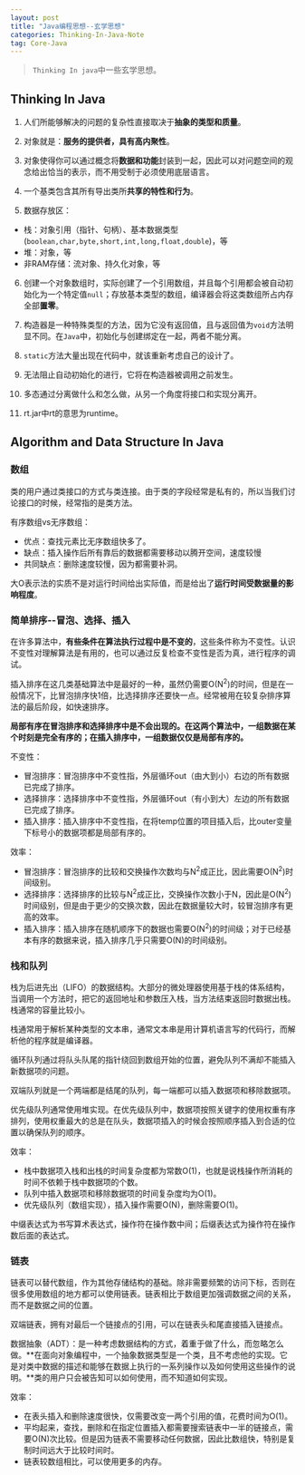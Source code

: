```yaml
---
layout: post
title: "Java编程思想--玄学思想"
categories: Thinking-In-Java-Note
tag: Core-Java
---
```

> `Thinking In java`中一些玄学思想。

## Thinking In Java

1. 人们所能够解决的问题的复杂性直接取决于**抽象的类型和质量**。

2. 对象就是：**服务的提供者，具有高内聚性**。

3. 对象使得你可以通过概念将**数据和功能**封装到一起，因此可以对问题空间的观念给出恰当的表示，而不用受制于必须使用底层语言。

4. 一个基类包含其所有导出类所**共享的特性和行为**。

5. 数据存放区：
- 栈：对象引用（指针、句柄）、基本数据类型(`boolean,char,byte,short,int,long,float,double`)，等
- 堆：对象，等
- 非RAM存储：流对象、持久化对象，等

6. 创建一个对象数组时，实际创建了一个引用数组，并且每个引用都会被自动初始化为一个特定值`null`；存放基本类型的数组，编译器会将这类数组所占内存全部**置零**。

7. 构造器是一种特殊类型的方法，因为它没有返回值，且与返回值为`void`方法明显不同。在`Java`中，初始化与创建绑定在一起，两者不能分离。

8. `static`方法大量出现在代码中，就该重新考虑自己的设计了。

9. 无法阻止自动初始化的进行，它将在构造器被调用之前发生。

10. 多态通过分离做什么和怎么做，从另一个角度将接口和实现分离开。

11. rt.jar中rt的意思为runtime。

## Algorithm and Data Structure In Java

### 数组

类的用户通过类接口的方式与类连接。由于类的字段经常是私有的，所以当我们讨论接口的时候，经常指的是类方法。

有序数组vs无序数组：
- 优点：查找元素比无序数组快多了。
- 缺点：插入操作后所有靠后的数据都需要移动以腾开空间，速度较慢
- 共同缺点：删除速度较慢，因为都需要补洞。

大O表示法的实质不是对运行时间给出实际值，而是给出了**运行时间受数据量的影响程度**。

### 简单排序--冒泡、选择、插入

在许多算法中，**有些条件在算法执行过程中是不变的**，这些条件称为不变性。认识不变性对理解算法是有用的，也可以通过反复检查不变性是否为真，进行程序的调试。

插入排序在这几类基础算法中是最好的一种，虽然仍需要O(N<sup>2</sup>)的时间，但是在一般情况下，比冒泡排序快1倍，比选择排序还要快一点。经常被用在较复杂排序算法的最后阶段，如快速排序。

**局部有序在冒泡排序和选择排序中是不会出现的。在这两个算法中，一组数据在某个时刻是完全有序的；在插入排序中，一组数据仅仅是局部有序的。**

不变性：
- 冒泡排序：冒泡排序中不变性指，外层循环out（由大到小）右边的所有数据已完成了排序。
- 选择排序：选择排序中不变性指，外层循环out（有小到大）左边的所有数据已完成了排序。
- 插入排序：插入排序中不变性指，在将temp位置的项目插入后，比outer变量下标号小的数据项都是局部有序的。

效率：
- 冒泡排序：冒泡排序的比较和交换操作次数均与N<sup>2</sup>成正比，因此需要O(N<sup>2</sup>)时间级别。
- 选择排序：选择排序的比较与N<sup>2</sup>成正比，交换操作次数小于N，因此是O(N<sup>2</sup>)时间级别，但是由于更少的交换次数，因此在数据量较大时，较冒泡排序有更高的效率。
- 插入排序：插入排序在随机顺序下的数据也需要O(N<sup>2</sup>)的时间级；对于已经基本有序的数据来说，插入排序几乎只需要O(N)的时间级别。

### 栈和队列

栈为后进先出（LIFO）的数据结构。大部分的微处理器使用基于栈的体系结构，当调用一个方法时，把它的返回地址和参数压入栈，当方法结束返回时数据出栈。栈通常的容量比较小。

栈通常用于解析某种类型的文本串，通常文本串是用计算机语言写的代码行，而解析他的程序就是编译器。

循环队列通过将队头队尾的指针绕回到数组开始的位置，避免队列不满却不能插入新数据项的问题。

双端队列就是一个两端都是结尾的队列，每一端都可以插入数据项和移除数据项。

优先级队列通常使用堆实现。在优先级队列中，数据项按照关键字的使用权重有序排列，使用权重最大的总是在队头，数据项插入的时候会按照顺序插入到合适的位置以确保队列的顺序。

效率：
- 栈中数据项入栈和出栈的时间复杂度都为常数O(1)，也就是说栈操作所消耗的时间不依赖于栈中数据项的个数。
- 队列中插入数据项和移除数据项的时间复杂度均为O(1)。
- 优先级队列（数组实现），插入操作需要O(N)，删除需要O(1)。

中缀表达式为书写算术表达式，操作符在操作数中间；后缀表达式为操作符在操作数后面的表达式。

### 链表

链表可以替代数组，作为其他存储结构的基础。除非需要频繁的访问下标，否则在很多使用数组的地方都可以使用链表。链表相比于数组更加强调数据之间的关系，而不是数据之间的位置。

双端链表，拥有对最后一个链接点的引用，可以在链表头和尾直接插入链接点。

数据抽象（ADT）：是一种考虑数据结构的方式，着重于做了什么，而忽略怎么做。**在面向对象编程中，一个抽象数据类型是一个类，且不考虑他的实现。它是对类中数据的描述和能够在数据上执行的一系列操作以及如何使用这些操作的说明。**类的用户只会被告知可以如何使用，而不知道如何实现。

效率：
- 在表头插入和删除速度很快，仅需要改变一两个引用的值，花费时间为O(1)。
- 平均起来，查找，删除和在指定位置插入都需要搜索链表中一半的链接点，需要O(N)次比较。但是因为链表不需要移动任何数据，因此比数组快，特别是复制时间远大于比较时间时。
- 链表较数组相比，可以使用更多的内存。